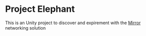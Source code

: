 # Project Elephant
 
This is an Unity project to discover and expirement with the [Mirror](https://mirror-networking.com/) networking solution